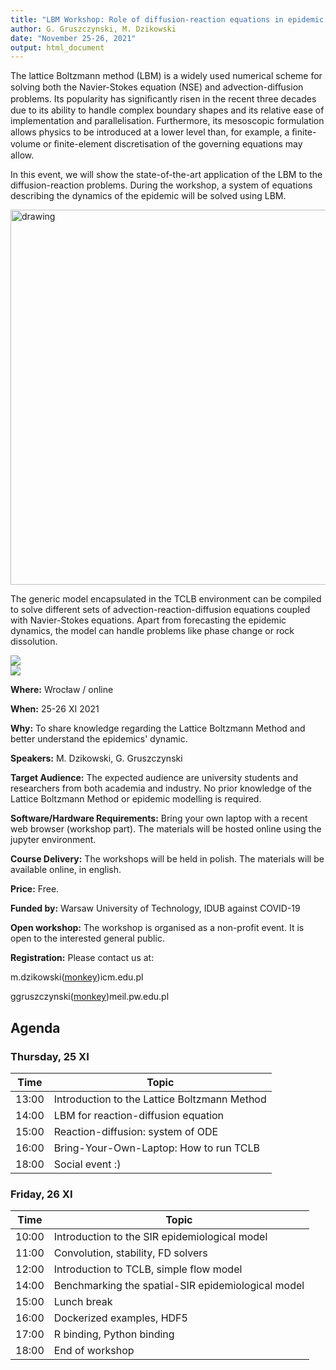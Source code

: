 ```yaml
---
title: "LBM Workshop: Role of diffusion-reaction equations in epidemic modelling"
author: G. Gruszczynski, M. Dzikowski
date: "November 25-26, 2021"
output: html_document
---
```


The lattice Boltzmann method (LBM) is a widely used numerical scheme for solving both the Navier-Stokes
equation (NSE) and advection-diﬀusion problems.
Its popularity has signiﬁcantly risen in the recent three decades due to its ability to handle complex boundary shapes and its relative ease of implementation and parallelisation.
Furthermore, its mesoscopic formulation allows physics to be introduced at a lower level than, for example, a ﬁnite-volume or ﬁnite-element discretisation of the governing equations may allow.

In this event, we will show the state-of-the-art application of the LBM to the diffusion-reaction problems.
During the workshop, a system of equations describing the dynamics of the epidemic will be solved using LBM.

<img src="../images/zaraza_0109.jpeg" alt="drawing" width="600"/>

<style>
.workshop_image {
display: inline-block;
width: 300px;
/* max-width: 20%;
max-height: 20%; */
}
</style>

The generic model encapsulated in the TCLB environment can be compiled to solve different sets of advection-reaction-diffusion equations coupled with Navier-Stokes equations.
Apart from forecasting the epidemic dynamics, the model can handle problems like phase change or rock dissolution.

<div id="banner" style="overflow: hidden; display: inline-block;">
    <div class="workshop_image">
        <img src ="../images/c1.jpg">
    </div>
    <div class="workshop_image">
        <img src ="../images/c8.jpg">
    </div>
</div>

**Where:**
Wrocław / online

**When:**
25-26 XI 2021

**Why:** To share knowledge regarding the Lattice Boltzmann Method and better understand the epidemics' dynamic.

**Speakers:**
M. Dzikowski, G. Gruszczynski

**Target Audience:**
The expected audience are university students and researchers from both academia and industry.
No prior knowledge of the Lattice Boltzmann Method or epidemic modelling is required.

**Software/Hardware Requirements:**
Bring your own laptop with a recent web browser (workshop part).
The materials will be hosted online using the jupyter environment.

**Course Delivery:**
The workshops will be held in polish.
The materials will be available online, in english.

**Price:**
Free.

**Funded by:**
Warsaw University of Technology, IDUB against COVID-19

**Open workshop:**
The workshop is organised as a non-profit event.
It is open to the interested general public.

**Registration:**
Please contact us at:

m.dzikowski([monkey](https://en.wikipedia.org/wiki/At_sign#Names_in_other_languages))icm.edu.pl

ggruszczynski([monkey](https://en.wikipedia.org/wiki/At_sign#Names_in_other_languages))meil.pw.edu.pl

## Agenda

### Thursday, 25 XI

| Time     | Topic                                                                             |
-----------|-----------------------------------------------------------------------------------|
| 13:00    | Introduction to the Lattice Boltzmann Method                                      |
| 14:00    | LBM for reaction-diffusion equation                                               |
| 15:00    | Reaction-diffusion: system of ODE                                                 |
| 16:00    | Bring-Your-Own-Laptop: How to run TCLB                                            |
| 18:00    | Social event :)

### Friday, 26 XI

| Time     | Topic                                                                             |
-----------|-----------------------------------------------------------------------------------|
| 10:00    | Introduction to the SIR epidemiological model                                     |
| 11:00    | Convolution, stability, FD solvers                                                |
| 12:00    | Introduction to TCLB, simple flow model                                           |
| 14:00    | Benchmarking the spatial-SIR epidemiological model                                |
| 15:00    | Lunch break                                                                       |
| 16:00    | Dockerized examples, HDF5                                                         |
| 17:00    | R binding, Python binding                                                         |
| 18:00    | End of workshop                                                                   |
